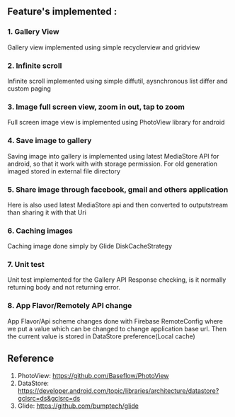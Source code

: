 ## Feature's implemented :
### 1. Gallery View 
Gallery view implemented using simple recyclerview and gridview
### 2. Infinite scroll
Infinite scroll implemented using simple diffutil, aysnchronous list differ and custom paging
### 3. Image full screen view, zoom in out, tap to zoom
Full screen image view is implemented using PhotoView library for android 
### 4. Save image to gallery
Saving image into gallery is implemented using latest MediaStore API for android, so that it work with with storage permission. For old generation imaged stored in external file directory
### 5. Share image through facebook, gmail and others application
Here is also used latest MediaStore api and then converted to outputstream than sharing it with that Uri
### 6. Caching images
Caching image done simply by Glide DiskCacheStrategy
### 7. Unit test
Unit test implemented for the Gallery API Response checking, is it normally returning body and not returning error.
### 8. App Flavor/Remotely API change
App Flavor/Api scheme changes done with Firebase RemoteConfig where we put a value which can be changed to change application base url. Then the current value is stored in DataStore preference(Local cache)

## Reference
1. PhotoView: https://github.com/Baseflow/PhotoView
2. DataStore: https://developer.android.com/topic/libraries/architecture/datastore?gclsrc=ds&gclsrc=ds
3. Glide: https://github.com/bumptech/glide
